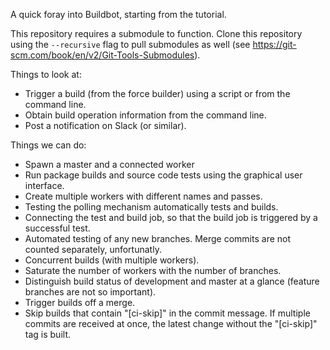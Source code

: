A quick foray into Buildbot, starting from the tutorial.

This repository requires a submodule to function. Clone this repository using
the `--recursive` flag to pull submodules as well (see
https://git-scm.com/book/en/v2/Git-Tools-Submodules).

Things to look at:

 - Trigger a build (from the force builder) using a script or from the command
   line.
 - Obtain build operation information from the command line.
 - Post a notification on Slack (or similar).

Things we can do:

 - Spawn a master and a connected worker
 - Run package builds and source code tests using the graphical user interface.
 - Create multiple workers with different names and passes.
 - Testing the polling mechanism automatically tests and builds.
 - Connecting the test and build job, so that the build job is triggered by a
   successful test.
 - Automated testing of any new branches. Merge commits are not counted
   separately, unfortunatly.
 - Concurrent builds (with multiple workers).
 - Saturate the number of workers with the number of branches.
 - Distinguish build status of development and master at a glance (feature
   branches are not so important).
 - Trigger builds off a merge.
 - Skip builds that contain "[ci-skip]" in the commit message. If multiple
   commits are received at once, the latest change without the "[ci-skip]" tag
   is built.
